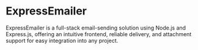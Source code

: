 # ExpressEmailer
ExpressEmailer is a full-stack email-sending solution using Node.js and Express.js, offering an intuitive frontend, reliable delivery, and attachment support for easy integration into any project.
